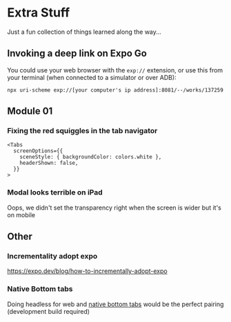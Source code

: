 # Extra Stuff
Just a fun collection of things learned along the way...

## Invoking a deep link on Expo Go
You could use your web browser with the `exp://` extension, or use this from your terminal (when connected to a simulator or over ADB):

```
npx uri-scheme exp://[your computer's ip address]:8081/--/works/137259
```
## Module 01

### Fixing the red squiggles in the tab navigator
```tsx
<Tabs
  screenOptions={{
    sceneStyle: { backgroundColor: colors.white },
    headerShown: false,
  }}
>
```

### Modal looks terrible on iPad
Oops, we didn't set the transparency right when the screen is wider but it's on mobile

## Other

### Incrementality adopt expo
https://expo.dev/blog/how-to-incrementally-adopt-expo

### Native Bottom tabs
Doing headless for web and [native bottom tabs](https://okwasniewski.github.io/react-native-bottom-tabs/docs/getting-started/quick-start.html) would be the perfect pairing (development build required)
